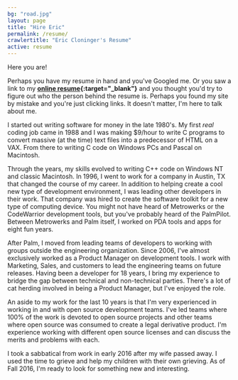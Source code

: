 ```yaml
---
bg: "road.jpg"
layout: page
title: "Hire Eric"
permalink: /resume/
crawlertitle: "Eric Cloninger's Resume"
active: resume
---
```


Here you are! 

Perhaps you have my resume in hand and you've Googled me. Or you saw a link
to my **[online resume](http://portfolio.ericcloninger.com){:target="_blank"}** and you thought you'd try to 
figure out who the person behind the resume is. Perhaps you found my site by mistake and
you're just clicking links. It doesn't matter, I'm here to talk about me.

I started out writing software for money in the late 1980's. My first *real* coding job
came in 1988 and I was making $9/hour to write C programs to convert massive (at the time) text
files into a predecessor of HTML on a VAX.  From there to writing C code on Windows PCs and
Pascal on Macintosh.

Through the years, my skills evolved to writing C++ code on Windows NT and classic Macintosh.
In 1996, I went to work for a company in Austin, TX that changed the course of my career.
In addition to helping create a cool new type of development environment, I was leading
other developers in their work. That company was hired to create the software toolkit for 
a new type of computing device. You might not have heard of Metrowerks or the CodeWarrior 
development tools, but you've probably heard of the PalmPilot. Between Metrowerks and Palm 
itself, I worked on PDA tools and apps for eight fun years.

After Palm, I moved from leading teams of developers to working with groups outside the
engineering organization. Since 2006, I've almost exclusively worked as a Product Manager
on development tools. I work with Marketing, Sales, and customers to lead the engineering
teams on future releases. Having been a developer for 18 years, I bring my experience to
bridge the gap between technical and non-technical parties. There's a lot of cat herding 
involved in being a Product Manager, but I've enjoyed the role.

An aside to my work for the last 10 years is that I'm very experienced in working in and
with open source development teams. I've led teams where 100% of the work is devoted to
open source projects and other teams where open source was consumed to create a legal
derivative product. I'm experience working with different open source licenses and can
discuss the merits and problems with each.

I took a sabbatical from work in early 2016 after my wife passed away. I used the time to grieve
and help my children with their own grieving. As of Fall 2016, I'm ready to look for something
new and interesting.

